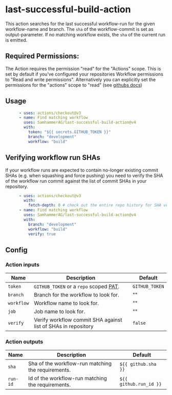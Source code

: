 # last-successful-build-action

This action searches for the last successful workflow-run for the given workflow-name and branch. 
The `sha` of the workflow-commit is set as output-parameter. If no matching workflow exists, the `sha` of the current run is emitted.

## Required Permissions:
The Action requires the permission "read" for the "Actions" scope. This is set by default if you've configured your repositories Workflow permissions to "Read and write permissions". Alternatively you can explicitly set the permissions for the "actions" scope to "read" (see [githubs docs](https://docs.github.com/en/actions/using-jobs/assigning-permissions-to-jobs#overview))

## Usage

```yml
      - uses: actions/checkout@v3
      - name: Find matching workflow
        uses: SamhammerAG/last-successful-build-action@v4
        with:
          token: "${{ secrets.GITHUB_TOKEN }}"
          branch: "development"
          workflow: "build"
```

## Verifying workflow run SHAs
If your workflow runs are expected to contain no-longer existing commit SHAs (e.g. when squashing and force pushing) you need to verify the SHA of the workflow run commit against the list of commit SHAs in your repository.

```yml
      - uses: actions/checkout@v3
        with:
          fetch-depth: 0 # check out the entire repo history for SHA verification
      - name: Find matching workflow
        uses: SamhammerAG/last-successful-build-action@v4
        with:
          branch: "development"
          workflow: "build"
          verify: true
```

## Config
### Action inputs

| Name | Description | Default |
| --- | --- | --- |
| `token` | `GITHUB_TOKEN` or a `repo` scoped [PAT](https://docs.github.com/en/github/authenticating-to-github/creating-a-personal-access-token). | `GITHUB_TOKEN` |
| `branch` | Branch for the workflow to look for. | "" |
| `workflow` | Workflow name to look for. | "" |
| `job` | Job name to look for. | "" |
| `verify` | Verify workflow commit SHA against list of SHAs in repository | `false` |


### Action outputs

| Name | Description | Default |
| --- | --- | --- |
| `sha` | Sha of the workflow-run matching the requirements. | `${{ github.sha }}` |
| `run-id` | Id of the workflow-run matching the requirements. | `${{ github.run_id }}` |
